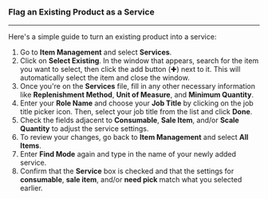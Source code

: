 ### Flag an Existing Product as a Service
____
Here's a simple guide to turn an existing product into a service:
 
1. Go to **Item Management** and select **Services**.
2. Click on **Select Existing**. In the window that appears, search for the item you want to select, then click the add button (✚) next to it. This will automatically select the item and close the window.
3. Once you're on the **Services** file, fill in any other necessary information like **Replenishment Method**, **Unit of Measure**, and **Minimum Quantity**.
4. Enter your **Role Name** and choose your **Job Title** by clicking on the job title picker icon. Then, select your job title from the list and click **Done**.
5. Check the fields adjacent to **Consumable**, **Sale Item**, and/or **Scale Quantity** to adjust the service settings.
6. To review your changes, go back to **Item Management** and select **All Items**.
7. Enter **Find Mode** again and type in the name of your newly added service.
8. Confirm that the **Service** box is checked and that the settings for **consumable**, **sale item**, and/or **need pick** match what you selected earlier.
